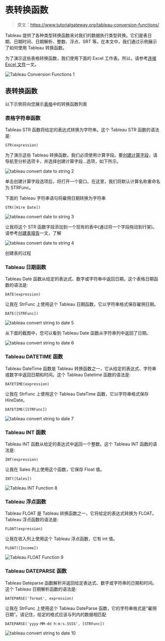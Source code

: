 # 表转换函数

> 原文：<https://www.tutorialgateway.org/tableau-conversion-functions/>

Tableau 提供了各种类型转换函数来对我们的数据执行类型转换。它们是表日期、日期时间、日期解析、整数、浮点、SRT 等。在本文中，我们通过示例展示了如何使用 Tableau 转换函数。

为了演示这些表格转换函数，我们使用下面的 Excel 工作表。所以，请参考[连接 Excel 文件](https://www.tutorialgateway.org/connecting-to-excel-files-in-tableau/)一文。

![Tableau Conversion Functions 1](img/b8d72a715ecdda87234709dd1434c134.png)

## 表转换函数

以下示例将向您展示[表格](https://www.tutorialgateway.org/tableau/)中的转换函数列表

### 表格字符串函数

Tableau STR 函数将给定的表达式转换为字符串。这个 Tableau STR 函数的语法是:

```
STR(expression)
```

为了演示这些 Tableau 转换函数，我们必须使用计算字段。要[创建计算字段](https://www.tutorialgateway.org/calculated-field-tableau/)，请导航至分析选项卡，并选择创建计算字段…选项，如下所示。

![tableau convert date to string 2](img/61261ccd6763643ddd9ee2add7ab7ba5.png)

单击创建计算字段选项后，将打开一个窗口。在这里，我们将默认计算名称重命名为 STRFunc。

下面的 Tableau 字符串语句将雇佣日期转换为字符串

```
STR([Hire Date])
```

![tableau convert date to string 3](img/c2d4a183c6974f4e2baeda2c45894751.png)

让我将这个 STR 函数字段添加到一个现有的表中(通过将一个字段拖动到行架)。请参考[创建表报告](https://www.tutorialgateway.org/tableau-table-report/)一文，了解

![tableau convert date to string 4](img/3918d81af64ec0bf847f9b1db5e34537.png)

创建表的过程

### Tableau 日期函数

Tableau Date 函数从给定的表达式、数字或字符串中返回日期。这个表格日期函数的语法是:

```
DATE(expression)
```

让我在 StrFunc 上使用这个 Tableau 日期函数，它以字符串格式保存雇佣日期。

```
DATE([STRFunc])
```

![tableau convert string to date 5](img/7dae5714135f328f10fbb7a040df4032.png)

从下面的截图中，您可以看到 Tableau Date 函数从字符串列中返回了日期。

![tableau convert string to date 6](img/1bb5662a2c67f0fbad2d30652938a7b3.png)

### Tableau DATETIME 函数

Tableau DateTime 函数是 Tableau 转换函数之一，它从给定的表达式、字符串或数字中返回日期和时间。这个 Tableau Datetime 函数的语法是:

```
DATETIME(expression)
```

让我在 StrFunc 上使用这个 Tableau DateTime 函数，它以字符串格式保存 HireDate。

```
DATETIME([STRFunc])
```

![tableau convert string to date 7](img/f944a50aebc1d258e85e07c9a18965d8.png)

### Tableau INT 函数

Tableau INT 函数从给定的表达式中返回一个整数。这个 Tableau INT 函数的语法是:

```
INT(expression)
```

让我在 Sales 列上使用这个函数，它保存 Float 值。

```
INT([Sales])
```

![Tableau INT Function 8](img/7fba8560479b63946290e8f6610a32f0.png)

### Tableau 浮点函数

Tableau FLOAT 是 Tableau 转换函数之一，它将给定的表达式转换为 FLOAT。Tableau 浮点函数的语法是:

```
FLOAT(expression)
```

让我在收入列上使用这个 Tableau 浮点函数，它有 int 值。

```
FLOAT([Income])
```

![Tableau FLOAT Function 9](img/b106137c693654d9661177f5b51450f4.png)

### Tableau DATEPARSE 函数

Tableau Dateparse 函数解析并返回给定表达式、数字或字符串的日期和时间。这个 Tableau 日期解析函数的语法是:

```
DATEPARSE('format', expression)
```

让我在 StrFunc 上使用这个 Tableau DateParse 函数，它的字符串格式是“雇佣日期”。请记住，给定的格式应该与列内的数据相匹配

```
DATEPARSE('yyyy-MM-dd h:m:s.SSSS', [STRFunc])
```

![tableau convert string to date 10](img/153de7a41a236c4be868c7b30de8c9df.png)